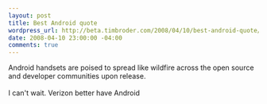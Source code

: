 ```yaml
--- 
layout: post
title: Best Android quote
wordpress_url: http://beta.timbroder.com/2008/04/10/best-android-quote/
date: 2008-04-10 23:00:00 -04:00
comments: true
---
```

Android handsets are poised to spread like wildfire across the open source and developer communities upon release.
<br /><br />
I can't wait. Verizon better have Android
